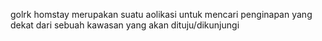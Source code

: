golrk homstay merupakan suatu aolikasi untuk mencari penginapan yang dekat dari sebuah kawasan yang akan dituju/dikunjungi
